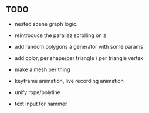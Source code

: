 TODO
-------
- nested scene graph logic.

- reintroduce the parallaz scrolling on z
- add random polygons a generator with some params
- add color,  per shape/per triangle / per triangle vertex
- make a mesh per thing
- keyframe animation, live recording animation
- unify rope/polyline
- text input for hammer
